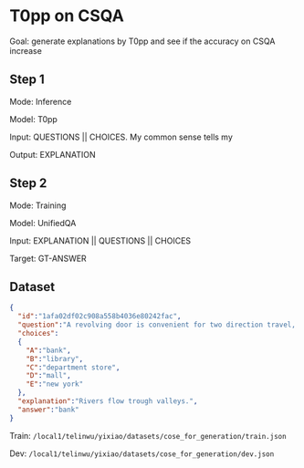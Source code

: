# T0pp on CSQA

Goal: generate explanations by T0pp and see if the accuracy on CSQA increase

## Step 1
Mode: Inference

Model: T0pp

Input: QUESTIONS || CHOICES. My common sense tells my

Output: EXPLANATION

## Step 2
Mode: Training

Model: UnifiedQA

Input: EXPLANATION || QUESTIONS || CHOICES

Target: GT-ANSWER

## Dataset

```json
{
  "id":"1afa02df02c908a558b4036e80242fac",
  "question":"A revolving door is convenient for two direction travel, but it also serves as a security measure at a what?",
  "choices":
  {
    "A":"bank", 
    "B":"library", 
    "C":"department store", 
    "D":"mall",
    "E":"new york"
  },
  "explanation":"Rivers flow trough valleys.",
  "answer":"bank"
}
```

Train: `/local1/telinwu/yixiao/datasets/cose_for_generation/train.json`

Dev: `/local1/telinwu/yixiao/datasets/cose_for_generation/dev.json`

